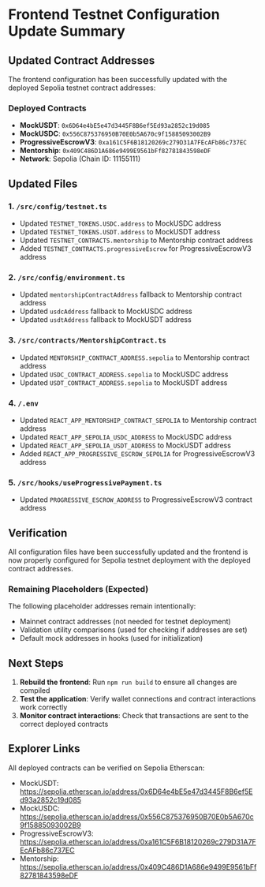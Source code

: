 # Frontend Testnet Configuration Update Summary

## Updated Contract Addresses

The frontend configuration has been successfully updated with the deployed Sepolia testnet contract addresses:

### Deployed Contracts
- **MockUSDT**: `0x6D64e4bE5e47d3445F8B6ef5Ed93a2852c19d085`
- **MockUSDC**: `0x556C875376950B70E0b5A670c9f15885093002B9`
- **ProgressiveEscrowV3**: `0xa161C5F6B18120269c279D31A7FEcAFb86c737EC`
- **Mentorship**: `0x409C486D1A686e9499E9561bFf82781843598eDF`
- **Network**: Sepolia (Chain ID: 11155111)

## Updated Files

### 1. `/src/config/testnet.ts`
- Updated `TESTNET_TOKENS.USDC.address` to MockUSDC address
- Updated `TESTNET_TOKENS.USDT.address` to MockUSDT address
- Updated `TESTNET_CONTRACTS.mentorship` to Mentorship contract address
- Added `TESTNET_CONTRACTS.progressiveEscrow` for ProgressiveEscrowV3 address

### 2. `/src/config/environment.ts`
- Updated `mentorshipContractAddress` fallback to Mentorship contract address
- Updated `usdcAddress` fallback to MockUSDC address
- Updated `usdtAddress` fallback to MockUSDT address

### 3. `/src/contracts/MentorshipContract.ts`
- Updated `MENTORSHIP_CONTRACT_ADDRESS.sepolia` to Mentorship contract address
- Updated `USDC_CONTRACT_ADDRESS.sepolia` to MockUSDC address
- Updated `USDT_CONTRACT_ADDRESS.sepolia` to MockUSDT address

### 4. `/.env`
- Updated `REACT_APP_MENTORSHIP_CONTRACT_SEPOLIA` to Mentorship contract address
- Updated `REACT_APP_SEPOLIA_USDC_ADDRESS` to MockUSDC address
- Updated `REACT_APP_SEPOLIA_USDT_ADDRESS` to MockUSDT address
- Added `REACT_APP_PROGRESSIVE_ESCROW_SEPOLIA` for ProgressiveEscrowV3 address

### 5. `/src/hooks/useProgressivePayment.ts`
- Updated `PROGRESSIVE_ESCROW_ADDRESS` to ProgressiveEscrowV3 contract address

## Verification

All configuration files have been successfully updated and the frontend is now properly configured for Sepolia testnet deployment with the deployed contract addresses.

### Remaining Placeholders (Expected)
The following placeholder addresses remain intentionally:
- Mainnet contract addresses (not needed for testnet deployment)
- Validation utility comparisons (used for checking if addresses are set)
- Default mock addresses in hooks (used for initialization)

## Next Steps

1. **Rebuild the frontend**: Run `npm run build` to ensure all changes are compiled
2. **Test the application**: Verify wallet connections and contract interactions work correctly
3. **Monitor contract interactions**: Check that transactions are sent to the correct deployed contracts

## Explorer Links

All deployed contracts can be verified on Sepolia Etherscan:
- MockUSDT: https://sepolia.etherscan.io/address/0x6D64e4bE5e47d3445F8B6ef5Ed93a2852c19d085
- MockUSDC: https://sepolia.etherscan.io/address/0x556C875376950B70E0b5A670c9f15885093002B9
- ProgressiveEscrowV3: https://sepolia.etherscan.io/address/0xa161C5F6B18120269c279D31A7FEcAFb86c737EC
- Mentorship: https://sepolia.etherscan.io/address/0x409C486D1A686e9499E9561bFf82781843598eDF